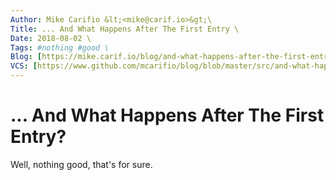 ```yaml
---
Author: Mike Carifio &lt;<mike@carif.io>&gt;\
Title: ... And What Happens After The First Entry \
Date: 2018-08-02 \
Tags: #nothing #good \
Blog: [https://mike.carif.io/blog/and-what-happens-after-the-first-entry.html](https://mike.carif.io/blog/and-what-happens-after-the-first-entry.html)\
VCS: [https://www.github.com/mcarifio/blog/blob/master/src/and-what-happens-after-the-first-entry.md](https://www.github.com/mcarifio/blog/blob/master/src/and-what-happens-after-the-first-entry.md)
---
```


# ... And What Happens After The First Entry?

Well, nothing good, that's for sure.


